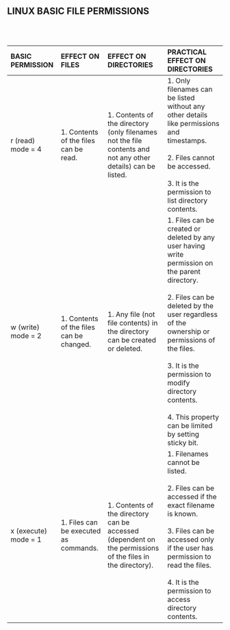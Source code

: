 ## LINUX BASIC FILE PERMISSIONS

<br>
<br>

| BASIC PERMISSION     		| EFFECT ON FILES                          	    | EFFECT ON DIRECTORIES                                                                                         | PRACTICAL EFFECT ON DIRECTORIES                                                                                                                                                                                                                                                                              	|
|:------------------------|:----------------------------------------------|:--------------------------------------------------------------------------------------------------------------|:-------------------------------------------------------------------------------------------------------------------------------------------------------------------------------------------------------------------------------------------------------------------------------------------------------------	|
| r (read) mode = 4    		| 1. Contents of the files can be read.    	    | 1. Contents of the directory (only filenames not the file contents and not any other details) can be listed. 	| 1. Only filenames can be listed without any other details like permissions and timestamps. <br><br>  2. Files cannot be accessed. <br><br>  3. It is the permission to list directory contents.                                                                                                                                	|
| w (write) mode = 2   		| 1. Contents of the files can be changed. 	    | 1. Any file (not file contents) in the directory can be created or deleted.                                   | 1. Files can be created or deleted by any user having write permission on the parent directory. <br><br> 2. Files can be deleted by the user regardless of the ownership or permissions of the files. <br><br> 3. It is the permission to modify directory contents. <br><br> 4. This property can be limited by setting sticky bit. 	|
| x (execute) mode = 1 		| 1. Files can be executed as commands.    	    | 1. Contents of the directory can be accessed (dependent on the permissions of the files in the directory).    | 1. Filenames cannot be listed. <br><br> 2. Files can be accessed if the exact filename is known. <br><br> 3. Files can be accessed only if the user has permission to read the files. <br><br> 4. It is the permission to access directory contents.                                                                               	|
